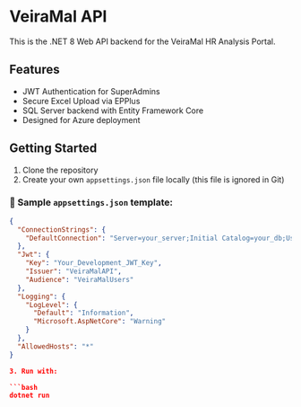 # VeiraMal API

This is the .NET 8 Web API backend for the VeiraMal HR Analysis Portal.

## Features

- JWT Authentication for SuperAdmins  
- Secure Excel Upload via EPPlus  
- SQL Server backend with Entity Framework Core  
- Designed for Azure deployment  

## Getting Started

1. Clone the repository
2. Create your own `appsettings.json` file locally (this file is ignored in Git)

### 🔐 Sample `appsettings.json` template:

```json
{
  "ConnectionStrings": {
    "DefaultConnection": "Server=your_server;Initial Catalog=your_db;User ID=your_user;Password=your_password;"
  },
  "Jwt": {
    "Key": "Your_Development_JWT_Key",
    "Issuer": "VeiraMalAPI",
    "Audience": "VeiraMalUsers"
  },
  "Logging": {
    "LogLevel": {
      "Default": "Information",
      "Microsoft.AspNetCore": "Warning"
    }
  },
  "AllowedHosts": "*"
}

3. Run with:

```bash
dotnet run
